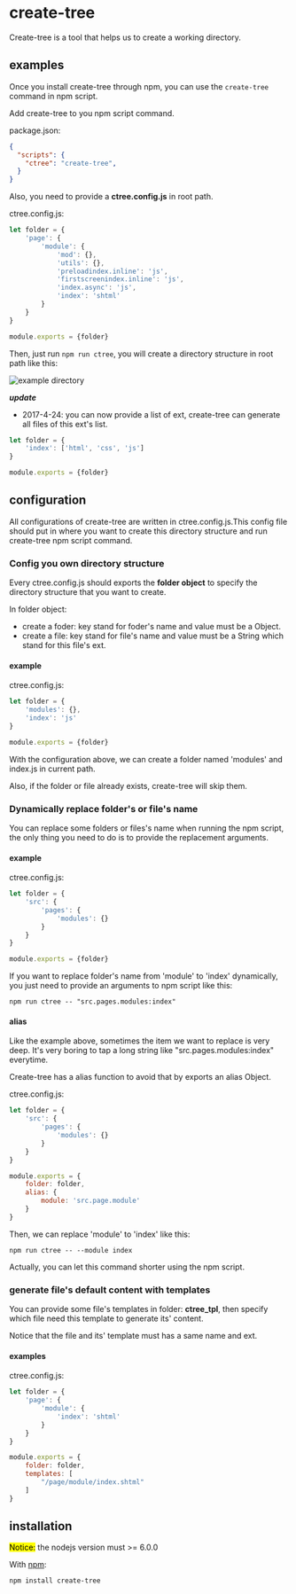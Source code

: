 # create-tree

Create-tree is a tool that helps us to create a working directory.

## examples

Once you install create-tree through npm, you can use the `create-tree` command in npm script.

Add create-tree to you npm script command.

package.json:
	
```json
{
  "scripts": {
    "ctree": "create-tree",
  }
}
```

Also, you need to provide a **ctree.config.js** in root path.

ctree.config.js:

```js
let folder = {
	'page': {
		'module': {
			'mod': {},
			'utils': {},
			'preloadindex.inline': 'js',
			'firstscreenindex.inline': 'js',
			'index.async': 'js',
			'index': 'shtml'
		}
	}
}

module.exports = {folder}
```

Then, just run `npm run ctree`, you will create a directory structure in root path like this:

![example directory](https://misc.aotu.io/Chen-jj/ctree.png)

***update***

* 2017-4-24: you can now provide a list of ext, create-tree can generate all files of this ext's list.

```js
let folder = {
	'index': ['html', 'css', 'js']
}

module.exports = {folder}
```

## configuration

All configurations of create-tree are written in ctree.config.js.This config file should put in where you want to create this directory structure and run create-tree npm script command.

### Config you own directory structure

Every ctree.config.js should exports the **folder object** to specify the directory structure that you want to create.

In folder object:

* create a foder: key stand for foder's name and value must be a Object.
* create a file: key stand for file's name and value must be a String which stand for this file's ext.

#### example

ctree.config.js:

```js
let folder = {
	'modules': {},
	'index': 'js'
}

module.exports = {folder}
```

With the configuration above, we can create a folder named 'modules' and index.js in current path.

Also, if the folder or file already exists, create-tree will skip them.

### Dynamically replace folder's  or file's name

You can replace some folders or files's name when running the npm script, the only thing you need to do is to provide the replacement arguments.

#### example

ctree.config.js:

```js
let folder = {
	'src': {
		'pages': {
			'modules': {}
		}
	}
}

module.exports = {folder}
```

If you want to replace folder's name from 'module' to 'index' dynamically, you just need to provide an arguments to npm script like this:

```
npm run ctree -- "src.pages.modules:index"
```

#### alias

Like the example above, sometimes the item we want to replace is very deep. It's very boring to tap a long string like "src.pages.modules:index" everytime.

Create-tree has a alias function to avoid that by exports an alias Object.

ctree.config.js:

```js
let folder = {
	'src': {
		'pages': {
			'modules': {}
		}
	}
}

module.exports = {
	folder: folder,
	alias: {
		module: 'src.page.module'
	}
}
```

Then, we can replace 'module' to 'index' like this:

```
npm run ctree -- --module index
```

Actually, you can let this command shorter using the npm script.

### generate file's default content with templates

You can provide some file's templates in folder: **ctree_tpl**, then specify which file need this template to generate its' content.

Notice that the file and its' template must has a same name and ext.

#### examples

ctree.config.js:

```js
let folder = {
	'page': {
		'module': {
			'index': 'shtml'
		}
	}
}

module.exports = {
	folder: folder,
	templates: [
		"/page/module/index.shtml"
	]
}
```




## installation

<mark>Notice:</mark> the nodejs version must >= 6.0.0

With [npm](https://github.com/npm/npm):

```
npm install create-tree
```